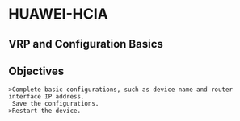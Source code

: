 # HUAWEI-HCIA

## VRP and Configuration Basics
## Objectives

    >Complete basic configurations, such as device name and router interface IP address.
     Save the configurations.
    >Restart the device.
